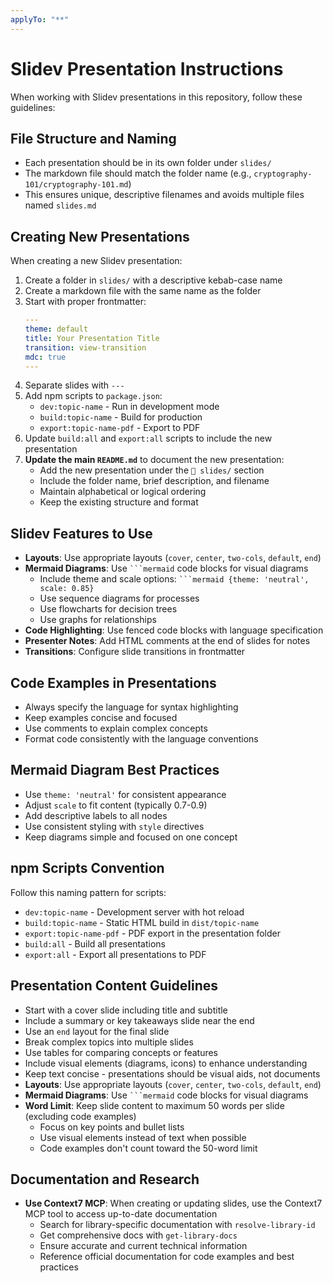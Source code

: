 ```yaml
---
applyTo: "**"
---
```


# Slidev Presentation Instructions

When working with Slidev presentations in this repository, follow these guidelines:

## File Structure and Naming

- Each presentation should be in its own folder under `slides/`
- The markdown file should match the folder name (e.g., `cryptography-101/cryptography-101.md`)
- This ensures unique, descriptive filenames and avoids multiple files named `slides.md`

## Creating New Presentations

When creating a new Slidev presentation:

1. Create a folder in `slides/` with a descriptive kebab-case name
2. Create a markdown file with the same name as the folder
3. Start with proper frontmatter:
   ```yaml
   ---
   theme: default
   title: Your Presentation Title
   transition: view-transition
   mdc: true
   ---
   ```
4. Separate slides with `---`
5. Add npm scripts to `package.json`:
   - `dev:topic-name` - Run in development mode
   - `build:topic-name` - Build for production
   - `export:topic-name-pdf` - Export to PDF
6. Update `build:all` and `export:all` scripts to include the new presentation
7. **Update the main `README.md`** to document the new presentation:
   - Add the new presentation under the `📁 slides/` section
   - Include the folder name, brief description, and filename
   - Maintain alphabetical or logical ordering
   - Keep the existing structure and format

## Slidev Features to Use

- **Layouts**: Use appropriate layouts (`cover`, `center`, `two-cols`, `default`, `end`)
- **Mermaid Diagrams**: Use ` ```mermaid ` code blocks for visual diagrams
  - Include theme and scale options: ` ```mermaid {theme: 'neutral', scale: 0.85} `
  - Use sequence diagrams for processes
  - Use flowcharts for decision trees
  - Use graphs for relationships
- **Code Highlighting**: Use fenced code blocks with language specification
- **Presenter Notes**: Add HTML comments at the end of slides for notes
- **Transitions**: Configure slide transitions in frontmatter

## Code Examples in Presentations

- Always specify the language for syntax highlighting
- Keep examples concise and focused
- Use comments to explain complex concepts
- Format code consistently with the language conventions

## Mermaid Diagram Best Practices

- Use `theme: 'neutral'` for consistent appearance
- Adjust `scale` to fit content (typically 0.7-0.9)
- Add descriptive labels to all nodes
- Use consistent styling with `style` directives
- Keep diagrams simple and focused on one concept

## npm Scripts Convention

Follow this naming pattern for scripts:

- `dev:topic-name` - Development server with hot reload
- `build:topic-name` - Static HTML build in `dist/topic-name`
- `export:topic-name-pdf` - PDF export in the presentation folder
- `build:all` - Build all presentations
- `export:all` - Export all presentations to PDF

## Presentation Content Guidelines

- Start with a cover slide including title and subtitle
- Include a summary or key takeaways slide near the end
- Use an `end` layout for the final slide
- Break complex topics into multiple slides
- Use tables for comparing concepts or features
- Include visual elements (diagrams, icons) to enhance understanding
- Keep text concise - presentations should be visual aids, not documents
- **Layouts**: Use appropriate layouts (`cover`, `center`, `two-cols`, `default`, `end`)
- **Mermaid Diagrams**: Use ` ```mermaid ` code blocks for visual diagrams
- **Word Limit**: Keep slide content to maximum 50 words per slide (excluding code examples)
  - Focus on key points and bullet lists
  - Use visual elements instead of text when possible
  - Code examples don't count toward the 50-word limit

## Documentation and Research

- **Use Context7 MCP**: When creating or updating slides, use the Context7 MCP tool to access up-to-date documentation
  - Search for library-specific documentation with `resolve-library-id`
  - Get comprehensive docs with `get-library-docs`
  - Ensure accurate and current technical information
  - Reference official documentation for code examples and best practices
